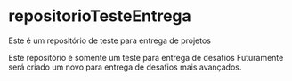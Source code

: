 # repositorioTesteEntrega
Este é um repositório de teste para entrega de projetos


Este repositório é somente um teste para entrega de desafios
Futuramente será criado um novo para entrega de desafios mais avançados.
